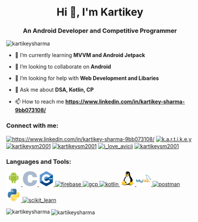 <h1 align="center">Hi 👋, I'm Kartikey</h1>
<h3 align="center">An Android Developer and Competitive Programmer</h3>

<p align="left"> <img src="https://komarev.com/ghpvc/?username=kartikeysharma&label=Profile%20views&color=0e75b6&style=flat" alt="kartikeysharma" /> </p>

- 🌱 I’m currently learning **MVVM and Android Jetpack**

- 👯 I’m looking to collaborate on **Android**

- 🤝 I’m looking for help with **Web Development and Libaries**

- 💬 Ask me about **DSA, Kotlin, CP**

- 📫 How to reach me **https://www.linkedin.com/in/kartikey-sharma-9bb073108/**

<h3 align="left">Connect with me:</h3>
<p align="left">
<a href="https://linkedin.com/in/https://www.linkedin.com/in/kartikey-sharma-9bb073108/" target="blank"><img align="center" src="https://cdn.jsdelivr.net/npm/simple-icons@3.0.1/icons/linkedin.svg" alt="https://www.linkedin.com/in/kartikey-sharma-9bb073108/" height="30" width="40" /></a>
<a href="https://instagram.com/k.a.r.t.i.k.e.y" target="blank"><img align="center" src="https://cdn.jsdelivr.net/npm/simple-icons@3.0.1/icons/instagram.svg" alt="k.a.r.t.i.k.e.y" height="30" width="40" /></a>
<a href="https://www.codechef.com/users/kartikeysm2001" target="blank"><img align="center" src="https://cdn.jsdelivr.net/npm/simple-icons@3.1.0/icons/codechef.svg" alt="kartikeysm2001" height="30" width="40" /></a>
<a href="https://www.hackerrank.com/kartikeysm2001" target="blank"><img align="center" src="https://cdn.jsdelivr.net/npm/simple-icons@3.0.1/icons/hackerrank.svg" alt="kartikeysm2001" height="30" width="40" /></a>
<a href="https://codeforces.com/profile/I_love_Avicii" target="blank"><img align="center" src="https://cdn.jsdelivr.net/npm/simple-icons@3.0.1/icons/codeforces.svg" alt="i_love_avicii" height="30" width="40" /></a>
<a href="https://www.leetcode.com/kartikeysm2001" target="blank"><img align="center" src="https://cdn.jsdelivr.net/npm/simple-icons@3.0.1/icons/leetcode.svg" alt="kartikeysm2001" height="30" width="40" /></a>
</p>

<h3 align="left">Languages and Tools:</h3>
<p align="left"> <a href="https://developer.android.com" target="_blank"> <img src="https://raw.githubusercontent.com/devicons/devicon/master/icons/android/android-original-wordmark.svg" alt="android" width="40" height="40"/> </a> <a href="https://www.cprogramming.com/" target="_blank"> <img src="https://raw.githubusercontent.com/devicons/devicon/master/icons/c/c-original.svg" alt="c" width="40" height="40"/> </a> <a href="https://www.w3schools.com/cpp/" target="_blank"> <img src="https://raw.githubusercontent.com/devicons/devicon/master/icons/cplusplus/cplusplus-original.svg" alt="cplusplus" width="40" height="40"/> </a> <a href="https://firebase.google.com/" target="_blank"> <img src="https://www.vectorlogo.zone/logos/firebase/firebase-icon.svg" alt="firebase" width="40" height="40"/> </a> <a href="https://cloud.google.com" target="_blank"> <img src="https://www.vectorlogo.zone/logos/google_cloud/google_cloud-icon.svg" alt="gcp" width="40" height="40"/> </a> <a href="https://kotlinlang.org" target="_blank"> <img src="https://www.vectorlogo.zone/logos/kotlinlang/kotlinlang-icon.svg" alt="kotlin" width="40" height="40"/> </a> <a href="https://www.linux.org/" target="_blank"> <img src="https://raw.githubusercontent.com/devicons/devicon/master/icons/linux/linux-original.svg" alt="linux" width="40" height="40"/> </a> <a href="https://www.mysql.com/" target="_blank"> <img src="https://raw.githubusercontent.com/devicons/devicon/master/icons/mysql/mysql-original-wordmark.svg" alt="mysql" width="40" height="40"/> </a> <a href="https://postman.com" target="_blank"> <img src="https://www.vectorlogo.zone/logos/getpostman/getpostman-icon.svg" alt="postman" width="40" height="40"/> </a> <a href="https://www.python.org" target="_blank"> <img src="https://raw.githubusercontent.com/devicons/devicon/master/icons/python/python-original.svg" alt="python" width="40" height="40"/> </a> <a href="https://scikit-learn.org/" target="_blank"> <img src="https://upload.wikimedia.org/wikipedia/commons/0/05/Scikit_learn_logo_small.svg" alt="scikit_learn" width="40" height="40"/> </a> </p>

<p><img align="left" src="https://github-readme-stats.vercel.app/api/top-langs?username=kartikeysharma&show_icons=true&locale=en&layout=compact&theme=dark" alt="kartikeysharma" /></p>

<p>&nbsp;<img align="center" src="https://github-readme-stats.vercel.app/api?username=KartikeySharma&show_icons=true&theme=dark" alt="kartikeysharma" /></p>
